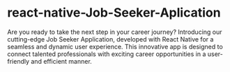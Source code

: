 # react-native-Job-Seeker-Aplication
Are you ready to take the next step in your career journey? Introducing our cutting-edge Job Seeker Application, developed with React Native for a seamless and dynamic user experience. This innovative app is designed to connect talented professionals with exciting career opportunities in a user-friendly and efficient manner.
